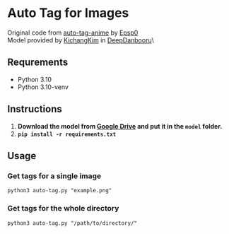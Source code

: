 # Auto Tag for Images
Original code from [auto-tag-anime](https://github.com/Epsp0/auto-tag-anime) by [Epsp0](https://github.com/Epsp0)\
Model provided by [KichangKim](https://github.com/KichangKim) in [DeepDanbooru](https://github.com/KichangKim/DeepDanbooru)\

## Requrements
- Python 3.10
- Python 3.10-venv

## Instructions
1. **Download the model from [Google Drive](https://drive.google.com/file/d/1qffwjF-BHV6MkPVliLO1jZwMQatri06v) and put it in the `model` folder.**
1. **`pip install -r requirements.txt`**

## Usage
### Get tags for a single image
`python3 auto-tag.py "example.png"`

### Get tags for the whole directory
`python3 auto-tag.py "/path/to/directory/"`
